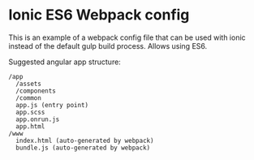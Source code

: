 # Ionic ES6 Webpack config
This is an example of a webpack config file that can be used with ionic instead of the default gulp build process. Allows using ES6.

Suggested angular app structure:

    /app
      /assets
      /components
      /common
      app.js (entry point)
      app.scss
      app.onrun.js
      app.html
    /www
      index.html (auto-generated by webpack)
      bundle.js (auto-generated by webpack)

